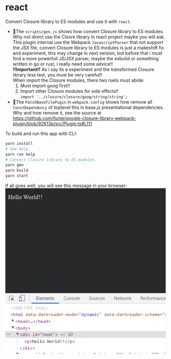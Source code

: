 # react
Convert Closure library to ES modules and use it with `react`.  
* 🍄The `scripts/gen.js` shows how convert Closure library to ES modules.  
  Why not direct use the Closre library in react project maybe you will ask. This plugin internal use the Webpack `JavascriptParser` that not support the JSX file, convert Closure library to ES modules is just a makeshift fix and experiment, this may change in next version, but before that i must find a more powerfull JS/JSX parser, maybe the esbuild or something written in go or rust, i really need some advice!!  
  **!!Important!!** As i say its a experiment and the transformed Closure library less test, you must be very careful!!  
  When import the Closure modules, there two ruels must abide:  
  1. Must import goog first!!  
  2. Import other Closure modules for side effects!!  
  ```import '../closure/closure/goog/string/string';```
* 🍄The `PatchBasefilePugin` in `webpack.config` shows how remove all `ConstDependency` of toplevel this in base.js presentational dependencies.  
  Why and how remove it, see the source at https://github.com/funte/google-closure-library-webpack-plugin/blob/92613e/src/Plugin.ts#L111  

To build and run this app with CLI:  
```sh
yarn install
# See help.
yarn run help
# Convert Closure library to ES modules.
yarn gen
yarn build
yarn start
```

If all goes well, you will see this message in your browser:  
<img src='./.README/1.png'>
